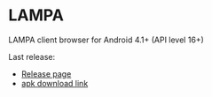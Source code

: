 # LAMPA
LAMPA client browser for Android 4.1+ (API level 16+)


Last release:
- [Release page](https://github.com/lampa-app/LAMPA/releases/latest)
- [apk download link](https://github.com/lampa-app/LAMPA/releases/latest/download/app-lite-release.apk)
